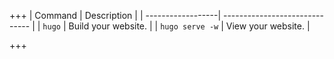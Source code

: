 +++
| Command           | Description                    |
| ------------------| ------------------------------ |
| `hugo`            | Build your website.            |
| `hugo serve -w`   | View your website.             |

+++
